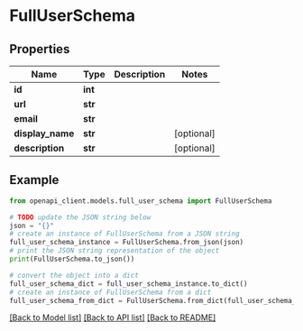 # FullUserSchema


## Properties

Name | Type | Description | Notes
------------ | ------------- | ------------- | -------------
**id** | **int** |  | 
**url** | **str** |  | 
**email** | **str** |  | 
**display_name** | **str** |  | [optional] 
**description** | **str** |  | [optional] 

## Example

```python
from openapi_client.models.full_user_schema import FullUserSchema

# TODO update the JSON string below
json = "{}"
# create an instance of FullUserSchema from a JSON string
full_user_schema_instance = FullUserSchema.from_json(json)
# print the JSON string representation of the object
print(FullUserSchema.to_json())

# convert the object into a dict
full_user_schema_dict = full_user_schema_instance.to_dict()
# create an instance of FullUserSchema from a dict
full_user_schema_from_dict = FullUserSchema.from_dict(full_user_schema_dict)
```
[[Back to Model list]](../README.md#documentation-for-models) [[Back to API list]](../README.md#documentation-for-api-endpoints) [[Back to README]](../README.md)



